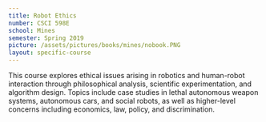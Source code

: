 ```yaml
---
title: Robot Ethics
number: CSCI 598E
school: Mines
semester: Spring 2019
picture: /assets/pictures/books/mines/nobook.PNG
layout: specific-course
---
```

This course explores ethical issues arising in robotics and human-robot interaction through philosophical analysis, scientific experimentation, and algorithm design. Topics include case studies in lethal autonomous weapon systems, autonomous cars, and social robots, as well as higher-level concerns including economics, law, policy, and discrimination.
